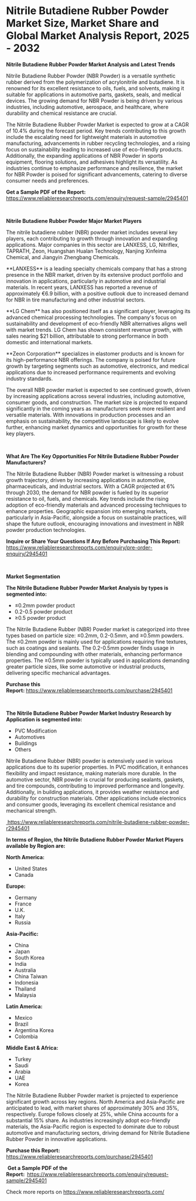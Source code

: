 <p><h1>Nitrile Butadiene Rubber Powder Market Size, Market Share and Global Market Analysis Report, 2025 - 2032</h1></p><p><strong>Nitrile Butadiene Rubber Powder Market Analysis and Latest Trends</strong></p>
<p><p>Nitrile Butadiene Rubber Powder (NBR Powder) is a versatile synthetic rubber derived from the polymerization of acrylonitrile and butadiene. It is renowned for its excellent resistance to oils, fuels, and solvents, making it suitable for applications in automotive parts, gaskets, seals, and medical devices. The growing demand for NBR Powder is being driven by various industries, including automotive, aerospace, and healthcare, where durability and chemical resistance are crucial.</p><p>The Nitrile Butadiene Rubber Powder Market is expected to grow at a CAGR of 10.4% during the forecast period. Key trends contributing to this growth include the escalating need for lightweight materials in automotive manufacturing, advancements in rubber recycling technologies, and a rising focus on sustainability leading to increased use of eco-friendly products. Additionally, the expanding applications of NBR Powder in sports equipment, flooring solutions, and adhesives highlight its versatility. As industries continue to emphasize performance and resilience, the market for NBR Powder is poised for significant advancements, catering to diverse consumer needs and preferences.</p></p>
<p><strong>Get a Sample PDF of the Report:&nbsp;</strong> <a href="https://www.reliableresearchreports.com/enquiry/request-sample/2945401?utm_campaign=3284&utm_medium=2&utm_source=Github&utm_content=ia&utm_term=11032025&utm_id=nitrile-butadiene-rubber-powder">https://www.reliableresearchreports.com/enquiry/request-sample/2945401</a></p>
<p>&nbsp;</p>
<p><strong>Nitrile Butadiene Rubber Powder Major Market Players</strong></p>
<p><p>The nitrile butadiene rubber (NBR) powder market includes several key players, each contributing to growth through innovation and expanding applications. Major companies in this sector are LANXESS, LG, Nitriflex, TAPRATH, Zeon, Huangshan Hualan Technology, Nanjing Xinfeima Chemical, and Jiangyin Zhengbang Chemicals.</p><p>**LANXESS** is a leading specialty chemicals company that has a strong presence in the NBR market, driven by its extensive product portfolio and innovation in applications, particularly in automotive and industrial materials. In recent years, LANXESS has reported a revenue of approximately €6.9 billion, with a positive outlook due to increased demand for NBR in tire manufacturing and other industrial sectors.</p><p>**LG Chem** has also positioned itself as a significant player, leveraging its advanced chemical processing technologies. The company's focus on sustainability and development of eco-friendly NBR alternatives aligns well with market trends. LG Chem has shown consistent revenue growth, with sales nearing $21 billion, attributable to strong performance in both domestic and international markets.</p><p>**Zeon Corporation** specializes in elastomer products and is known for its high-performance NBR offerings. The company is poised for future growth by targeting segments such as automotive, electronics, and medical applications due to increased performance requirements and evolving industry standards.</p><p>The overall NBR powder market is expected to see continued growth, driven by increasing applications across several industries, including automotive, consumer goods, and construction. The market size is projected to expand significantly in the coming years as manufacturers seek more resilient and versatile materials. With innovations in production processes and an emphasis on sustainability, the competitive landscape is likely to evolve further, enhancing market dynamics and opportunities for growth for these key players.</p></p>
<p>&nbsp;</p>
<p><strong>What Are The Key Opportunities For Nitrile Butadiene Rubber Powder Manufacturers?</strong></p>
<p><p>The Nitrile Butadiene Rubber (NBR) Powder market is witnessing a robust growth trajectory, driven by increasing applications in automotive, pharmaceuticals, and industrial sectors. With a CAGR projected at 6% through 2030, the demand for NBR powder is fueled by its superior resistance to oil, fuels, and chemicals. Key trends include the rising adoption of eco-friendly materials and advanced processing techniques to enhance properties. Geographic expansion into emerging markets, particularly in Asia-Pacific, alongside a focus on sustainable practices, will shape the future outlook, encouraging innovations and investment in NBR powder production technologies.</p></p>
<p><strong>Inquire or Share Your Questions If Any Before Purchasing This Report:</strong> <a href="https://www.reliableresearchreports.com/enquiry/pre-order-enquiry/2945401?utm_campaign=3284&utm_medium=2&utm_source=Github&utm_content=ia&utm_term=11032025&utm_id=nitrile-butadiene-rubber-powder">https://www.reliableresearchreports.com/enquiry/pre-order-enquiry/2945401</a></p>
<p>&nbsp;</p>
<p><strong>Market Segmentation</strong></p>
<p><strong>The Nitrile Butadiene Rubber Powder Market Analysis by types is segmented into:</strong></p>
<p><ul><li>≤0.2mm powder product</li><li>0.2-0.5 powder product</li><li>≥0.5 powder product</li></ul></p>
<p><p>The Nitrile Butadiene Rubber (NBR) Powder market is categorized into three types based on particle size: ≤0.2mm, 0.2-0.5mm, and ≥0.5mm powders. The ≤0.2mm powder is mainly used for applications requiring fine textures, such as coatings and sealants. The 0.2-0.5mm powder finds usage in blending and compounding with other materials, enhancing performance properties. The ≥0.5mm powder is typically used in applications demanding greater particle sizes, like some automotive or industrial products, delivering specific mechanical advantages.</p></p>
<p><strong>Purchase this Report:&nbsp;</strong><a href="https://www.reliableresearchreports.com/purchase/2945401?utm_campaign=3284&utm_medium=2&utm_source=Github&utm_content=ia&utm_term=11032025&utm_id=nitrile-butadiene-rubber-powder">https://www.reliableresearchreports.com/purchase/2945401</a></p>
<p>&nbsp;</p>
<p><strong>The Nitrile Butadiene Rubber Powder Market Industry Research by Application is segmented into:</strong></p>
<p><ul><li>PVC Modification</li><li>Automotives</li><li>Buildings</li><li>Others</li></ul></p>
<p><p>Nitrile Butadiene Rubber (NBR) powder is extensively used in various applications due to its superior properties. In PVC modification, it enhances flexibility and impact resistance, making materials more durable. In the automotive sector, NBR powder is crucial for producing sealants, gaskets, and tire compounds, contributing to improved performance and longevity. Additionally, in building applications, it provides weather resistance and durability for construction materials. Other applications include electronics and consumer goods, leveraging its excellent chemical resistance and mechanical strength.</p></p>
<p><a href="https://www.reliableresearchreports.com/nitrile-butadiene-rubber-powder-r2945401?utm_campaign=3284&utm_medium=2&utm_source=Github&utm_content=ia&utm_term=11032025&utm_id=nitrile-butadiene-rubber-powder">&nbsp;https://www.reliableresearchreports.com/nitrile-butadiene-rubber-powder-r2945401</a></p>
<p><strong>In terms of Region, the Nitrile Butadiene Rubber Powder Market Players available by Region are:</strong></p>
<p>
    <p> <strong> North America: </strong>
        <ul>
            <li>United States</li>
            <li>Canada</li>
        </ul>
        </p> 
    <p> <strong> Europe: </strong>
        <ul>
            <li>Germany</li>
            <li>France</li>
            <li>U.K.</li>
            <li>Italy</li>
            <li>Russia</li>
        </ul>
        </p> 
    <p> <strong> Asia-Pacific: </strong>
        <ul>
            <li>China</li>
            <li>Japan</li>
            <li>South Korea</li>
            <li>India</li>
            <li>Australia</li>
            <li>China Taiwan</li>
            <li>Indonesia</li>
            <li>Thailand</li>
            <li>Malaysia</li>
        </ul>
        </p> 
    <p> <strong> Latin America: </strong>
        <ul>
            <li>Mexico</li>
            <li>Brazil</li>
            <li>Argentina Korea</li>
            <li>Colombia</li>
        </ul>
        </p> 
    <p> <strong> Middle East & Africa: </strong>
        <ul>
            <li>Turkey</li>
            <li>Saudi</li>
            <li>Arabia</li>
            <li>UAE</li>
            <li>Korea</li>
        </ul>
    </p>
    </p>
<p><p>The Nitrile Butadiene Rubber Powder market is projected to experience significant growth across key regions. North America and Asia-Pacific are anticipated to lead, with market shares of approximately 30% and 35%, respectively. Europe follows closely at 25%, while China accounts for a substantial 15% share. As industries increasingly adopt eco-friendly materials, the Asia-Pacific region is expected to dominate due to robust automotive and manufacturing sectors, driving demand for Nitrile Butadiene Rubber Powder in innovative applications.</p></p>
<p><strong>Purchase this Report: </strong><a href="https://www.reliableresearchreports.com/purchase/2945401?utm_campaign=3284&utm_medium=2&utm_source=Github&utm_content=ia&utm_term=11032025&utm_id=nitrile-butadiene-rubber-powder">https://www.reliableresearchreports.com/purchase/2945401</a></p>
<p>&nbsp;<strong>Get a Sample PDF of the Report:&nbsp;&nbsp;</strong><a href="https://www.reliableresearchreports.com/enquiry/request-sample/2945401?utm_campaign=3284&utm_medium=2&utm_source=Github&utm_content=ia&utm_term=11032025&utm_id=nitrile-butadiene-rubber-powder">https://www.reliableresearchreports.com/enquiry/request-sample/2945401</a></p>
<p><strong></strong></p>
<p>Check more reports on <a href="https://www.reliableresearchreports.com/?utm_campaign=3284&utm_medium=2&utm_source=Github&utm_content=ia&utm_term=11032025&utm_id=nitrile-butadiene-rubber-powder">https://www.reliableresearchreports.com/</a></p>
